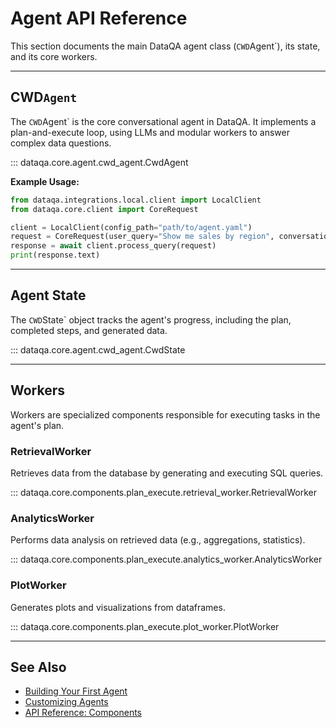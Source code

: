 # Agent API Reference

This section documents the main DataQA agent class (`CWD`Agent`), its state, and its core workers.

---

## CWD`Agent`

The `CWD`Agent` is the core conversational agent in DataQA.
It implements a plan-and-execute loop, using LLMs and modular workers to answer complex data questions.

::: dataqa.core.agent.cwd_agent.CwdAgent

**Example Usage:**
```python
from dataqa.integrations.local.client import LocalClient
from dataqa.core.client import CoreRequest

client = LocalClient(config_path="path/to/agent.yaml")
request = CoreRequest(user_query="Show me sales by region", conversation_id="demo-1")
response = await client.process_query(request)
print(response.text)
```

---

## Agent State

The `CWD`State` object tracks the agent's progress, including the plan, completed steps, and generated data.

::: dataqa.core.agent.cwd_agent.CwdState

---

## Workers

Workers are specialized components responsible for executing tasks in the agent's plan.

### RetrievalWorker

Retrieves data from the database by generating and executing SQL queries.

::: dataqa.core.components.plan_execute.retrieval_worker.RetrievalWorker

### AnalyticsWorker

Performs data analysis on retrieved data (e.g., aggregations, statistics).

::: dataqa.core.components.plan_execute.analytics_worker.AnalyticsWorker

### PlotWorker

Generates plots and visualizations from dataframes.

::: dataqa.core.components.plan_execute.plot_worker.PlotWorker

---

## See Also

- [Building Your First Agent](../guide/building_your_first_agent.md)
- [Customizing Agents](../guide/customizing_agents.md)
- [API Reference: Components](components.md)